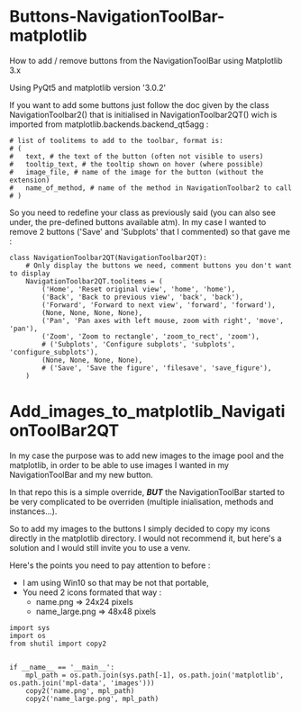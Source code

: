# Buttons-NavigationToolBar-matplotlib
How to add / remove buttons from the NavigationToolBar using Matplotlib 3.x

Using PyQt5 and matplotlib version '3.0.2'

If you want to add some buttons just follow the doc given by the class NavigationToolbar2() that is initialised in NavigationToolbar2QT() wich is imported from matplotlib.backends.backend_qt5agg :

    # list of toolitems to add to the toolbar, format is:
    # (
    #   text, # the text of the button (often not visible to users)
    #   tooltip_text, # the tooltip shown on hover (where possible)
    #   image_file, # name of the image for the button (without the extension)
    #   name_of_method, # name of the method in NavigationToolbar2 to call
    # )

So you need to redefine your class as previously said (you can also see under, the pre-defined buttons available atm). In my case I wanted to remove 2 buttons ('Save' and 'Subplots' that I commented) so that gave me :

    class NavigationToolbar2QT(NavigationToolbar2QT):
        # Only display the buttons we need, comment buttons you don't want to display
        NavigationToolbar2QT.toolitems = (
            ('Home', 'Reset original view', 'home', 'home'),
            ('Back', 'Back to previous view', 'back', 'back'),
            ('Forward', 'Forward to next view', 'forward', 'forward'),
            (None, None, None, None),
            ('Pan', 'Pan axes with left mouse, zoom with right', 'move', 'pan'),
            ('Zoom', 'Zoom to rectangle', 'zoom_to_rect', 'zoom'),
            # ('Subplots', 'Configure subplots', 'subplots', 'configure_subplots'),
            (None, None, None, None),
            # ('Save', 'Save the figure', 'filesave', 'save_figure'),
        )

# Add_images_to_matplotlib_NavigationToolBar2QT

In my case the purpose was to add new images to the image pool and the matplotlib, in order to be able to use images I wanted in my 
NavigationToolBar and my new button.

In that repo this is a simple override, **_BUT_** the NavigationToolBar started to be very complicated to be overriden (multiple inialisation, methods and instances...).

So to add my images to the buttons I simply decided to copy my icons directly in the matplotlib directory. I would not recommend it, but here's a solution and I would still invite you to use a venv.

Here's the points you need to pay attention to before :
- I am using Win10 so that may be not that portable,
- You need 2 icons formated that way :
  - name.png => 24x24 pixels
  - name_large.png => 48x48 pixels

```
import sys
import os
from shutil import copy2


if __name__ == '__main__':
    mpl_path = os.path.join(sys.path[-1], os.path.join('matplotlib', os.path.join('mpl-data', 'images')))
    copy2('name.png', mpl_path)
    copy2('name_large.png', mpl_path)

```
